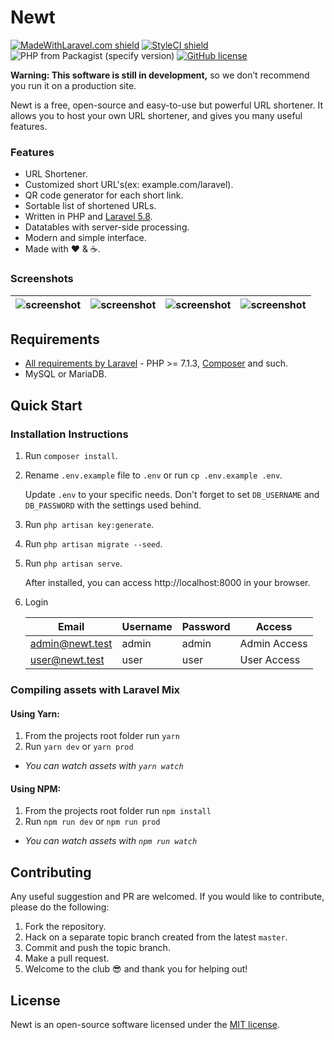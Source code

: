 <h1>Newt</h1>

[![MadeWithLaravel.com shield](https://madewithlaravel.com/storage/repo-shields/1049-shield.svg)](https://madewithlaravel.com/p/plur/shield-link)
[![StyleCI shield](https://github.styleci.io/repos/146186200/shield)](https://github.styleci.io/repos/146186200)
![PHP from Packagist (specify version)](https://img.shields.io/packagist/php-v/laravel/framework/v5.8.0.svg?style=flat-square)
[![GitHub license](https://img.shields.io/github/license/realodix/newt.svg?style=flat-square)](https://github.com/realodix/newt/blob/master/LICENSE)

**Warning: This software is still in development,** so we don’t recommend you run it on a production site.

Newt is a free, open-source and easy-to-use but powerful URL shortener. It allows you to host your own URL shortener, and gives you many useful features.

### Features
* URL Shortener.
* Customized short URL's(ex: example.com/laravel).
* QR code generator for each short link.
* Sortable list of shortened URLs.
* Written in PHP and [Laravel 5.8](https://laravel.com/docs/5.8).
* Datatables with server-side processing.
* Modern and simple interface.
* Made with :heart: &amp; :coffee:.

### Screenshots

| ![screenshot](https://i.imgur.com/KrLJEd1.jpg) | ![screenshot](https://i.imgur.com/XILcFpO.jpg) | ![screenshot](https://i.imgur.com/n3NVd52.jpg) | ![screenshot](https://i.imgur.com/imRINvR.jpg) |
|-|-|-|-|


## Requirements
- [All requirements by Laravel](https://laravel.com/docs/installation#server-requirements) - PHP >= 7.1.3, [Composer](https://getcomposer.org/) and such.
- MySQL or MariaDB.


## Quick Start
### Installation Instructions
1. Run `composer install`.

2. Rename `.env.example` file to `.env` or run `cp .env.example .env`.

   Update `.env` to your specific needs. Don't forget to set `DB_USERNAME` and `DB_PASSWORD` with the settings used behind.

3. Run `php artisan key:generate`.

4. Run `php artisan migrate --seed`.

5. Run `php artisan serve`.

   After installed, you can access http://localhost:8000 in your browser.

6. Login

   | Email           | Username | Password | Access       |
   |-----------------|----------|----------|--------------|
   | admin@newt.test | admin    | admin    | Admin Access |
   | user@newt.test  | user     | user     | User Access  |

### Compiling assets with Laravel Mix
#### Using Yarn:
1. From the projects root folder run `yarn`
2. Run `yarn dev` or `yarn prod`
  * *You can watch assets with `yarn watch`*

#### Using NPM:
1. From the projects root folder run `npm install`
2. Run `npm run dev` or `npm run prod`
  * *You can watch assets with `npm run watch`*


## Contributing
Any useful suggestion and PR are welcomed. If you would like to contribute, please do the following:

1. Fork the repository.
2. Hack on a separate topic branch created from the latest `master`.
3. Commit and push the topic branch.
4. Make a pull request.
5. Welcome to the club :sunglasses: and thank you for helping out!


## License
Newt is an open-source software licensed under the [MIT license](https://github.com/realodix/newt/blob/master/LICENSE).
